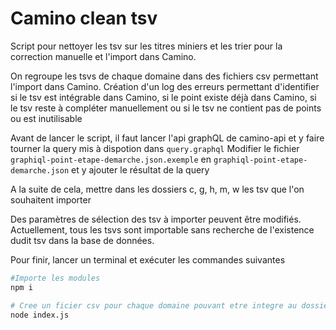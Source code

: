 # Camino clean tsv

Script pour nettoyer les tsv sur les titres miniers et les trier pour la correction manuelle et l'import dans Camino.

On regroupe les tsvs de chaque domaine dans des fichiers csv permettant l'import dans Camino.
Création d'un log des erreurs permettant d'identifier si le tsv est intégrable dans Camino, si le point existe déjà dans Camino, si le tsv reste à compléter manuellement ou si le tsv ne contient pas de points ou est inutilisable

Avant de lancer le script, il faut lancer l'api graphQL de camino-api et y faire tourner la query mis à dispotion dans `query.graphql`
Modifier le fichier `graphiql-point-etape-demarche.json.exemple` en `graphiql-point-etape-demarche.json` et y ajouter le résultat de la query

A la suite de cela, mettre dans les dossiers c, g, h, m, w les tsv que l'on souhaitent importer

Des paramètres de sélection des tsv à importer peuvent être modifiés. Actuellement, tous les tsvs sont importable sans recherche de l'existence dudit tsv dans la base de données.

Pour finir, lancer un terminal et exécuter les commandes suivantes

```bash
#Importe les modules
npm i

# Cree un ficier csv pour chaque domaine pouvant etre integre au dossier partagé de Camino
node index.js
```
